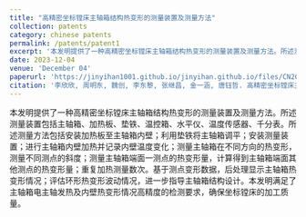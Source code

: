 ```yaml
---
title: "高精密坐标镗床主轴箱结构热变形的测量装置及测量方法"
collection: patents
category: chinese patents
permalink: /patents/patent1
excerpt: '本发明提供了一种高精密坐标镗床主轴箱结构热变形的测量装置及测量方法。所述测量装置包括主轴箱、加热板、垫铁、温控箱、水平仪、温度传感器、千分表。'
date: 2023-12-04
venue: 'December 04'
paperurl: 'https://jinyihan1001.github.io/jinyihan.github.io/files/CN202311649834.pdf'
citation: '李欣欣, 周明东, 魏创, 李东黎, 张继昌, 金一涵, 唐钰哲. 高精密坐标镗床主轴箱结构热变形的测量装置及测量方法. 申请号: CN202311649834.0'
---
```


本发明提供了一种高精密坐标镗床主轴箱结构热变形的测量装置及测量方法。所述测量装置包括主轴箱、加热板、垫铁、温控箱、水平仪、温度传感器、千分表。所述测量方法包括安装加热板至主轴箱内壁；利用垫铁将主轴箱调平；安装测量装置；进行主轴箱内壁加热并记录内壁温度变化；测量主轴箱在不同方向的热变形，测量不同测点的斜度；测量主轴箱端面一测点的热变形量，计算得到主轴箱端面其他测点的热变形量；重复加热测量数次。基于测点变形数据，后处理显示主轴箱热变形情况；评估环形热变形波动情况，进一步指导主轴箱结构设计。本发明满足了主轴箱电主轴发热及内壁热变形情况高精度的检测要求，确保坐标镗床的加工质量。
